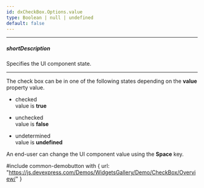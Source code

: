 ```yaml
---
id: dxCheckBox.Options.value
type: Boolean | null | undefined
default: false
---
```

---
##### shortDescription
Specifies the UI component state.

---
The check box can be in one of the following states depending on the **value** property value.

- checked  
 value is **true**

- unchecked  
 value is **false**

- undetermined  
 value is **undefined**

An end-user can change the UI component value using the **Space** key.

#include common-demobutton with {
    url: "https://js.devexpress.com/Demos/WidgetsGallery/Demo/CheckBox/Overview/"
}